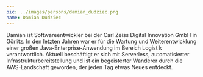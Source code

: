 ```yaml
---
pic: ../images/persons/damian_dudziec.png
name: Damian Dudziec
---
```


Damian ist Softwareentwickler bei der Carl Zeiss Digital Innovation GmbH in Görlitz. In den letzten Jahren war er für die Wartung und Weiterentwicklung einer großen Java-Enterprise-Anwendung im Bereich Logistik verantwortlich. Aktuell beschäftigt er sich mit Serverless, automatisierter Infrastrukturbereitstellung und ist ein begeisterter Wanderer durch die AWS-Landschaft geworden, der jeden Tag etwas Neues entdeckt.